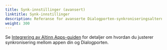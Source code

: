 ```yaml
---
title: Synk-innstillinger (avansert)
linktitle: Synk-innstillinger
description: Referanse for avanserte Dialogporten-synkroniseringsalternativer.
weight: 300
---
```


Se [Integrering av Altinn Apps-guiden](/nb/dialogporten/user-guides/service-owners/integrating-altinn-apps/) for detaljer om hvordan du justerer synkronisering mellom appen din og Dialogporten.